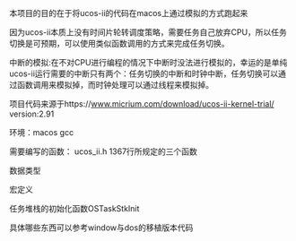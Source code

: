 本项目的目的在于将ucos-ii的代码在macos上通过模拟的方式跑起来

因为ucos-ii本质上没有时间片轮转调度策略，需要任务自己放弃CPU，所以任务切换是可预期，可以使用类似函数调用的方式来完成任务切换。

中断的模拟:在不对CPU进行编程的情况下中断时没法进行模拟的，幸运的是单纯ucos-ii运行需要的中断只有两个：任务切换的中断和时钟中断，任务切换可以通过函数调用来模拟掉，而时钟处理可以通过线程来模拟掉。

项目代码来源于https://www.micrium.com/download/ucos-ii-kernel-trial/ version:2.91

环境：macos gcc

需要编写的函数：
ucos_ii.h 1367行所规定的三个函数

数据类型 

宏定义

任务堆栈的初始化函数OSTaskStkInit

具体哪些东西可以参考window与dos的移植版本代码
